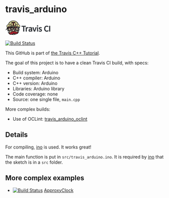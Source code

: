 # travis_arduino

[![Travis CI logo](TravisCI.png)](https://travis-ci.org)

[![Build Status](https://travis-ci.org/richelbilderbeek/travis_arduino.svg?branch=master)](https://travis-ci.org/richelbilderbeek/travis_arduino)

This GitHub is part of [the Travis C++ Tutorial](https://github.com/richelbilderbeek/travis_cpp_tutorial).

The goal of this project is to have a clean Travis CI build, with specs:

 * Build system: Arduino
 * C++ compiler: Arduino
 * C++ version: Arduino
 * Libraries: Arduino library
 * Code coverage: none
 * Source: one single file, `main.cpp`

More complex builds:
 * Use of OCLint: [travis_arduino_oclint](https://www.github.com/richelbilderbeek/travis_arduino_oclint)

## Details

For compiling, [ino](https://github.com/amperka/ino.git) is used. It works great! 

The main function is put in `src/travis_arduino.ino`. It is required by [ino](https://github.com/amperka/ino.git)
that the sketch is in a `src` folder.

## More complex examples

 * [![Build Status](https://travis-ci.org/richelbilderbeek/ApproxyClock.svg?branch=master)](https://travis-ci.org/richelbilderbeek/ApproxyClock) [ApproxyClock](https://github.com/richelbilderbeek/ApproxyClock)
